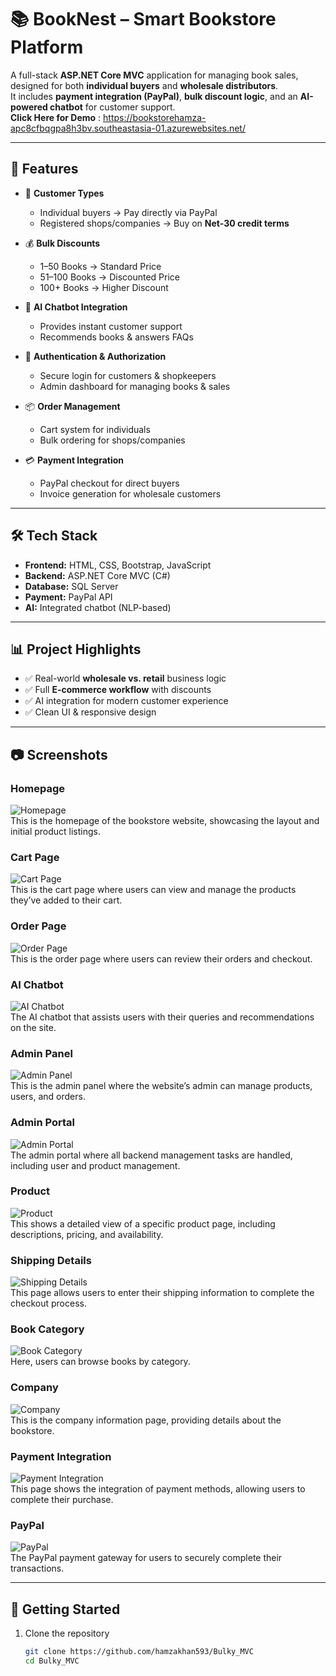 # 📚 BookNest – Smart Bookstore Platform  

A full-stack **ASP.NET Core MVC** application for managing book sales, designed for both **individual buyers** and **wholesale distributors**.  
It includes **payment integration (PayPal)**, **bulk discount logic**, and an **AI-powered chatbot** for customer support.  
**Click Here for Demo** : https://bookstorehamza-apc8cfbqgpa8h3bv.southeastasia-01.azurewebsites.net/

---

## 🚀 Features

- 👤 **Customer Types**  
  - Individual buyers → Pay directly via PayPal  
  - Registered shops/companies → Buy on **Net-30 credit terms**  

- 💰 **Bulk Discounts**  
  - 1–50 Books → Standard Price  
  - 51–100 Books → Discounted Price  
  - 100+ Books → Higher Discount  

- 🤖 **AI Chatbot Integration**  
  - Provides instant customer support  
  - Recommends books & answers FAQs  

- 🔐 **Authentication & Authorization**  
  - Secure login for customers & shopkeepers  
  - Admin dashboard for managing books & sales  

- 📦 **Order Management**  
  - Cart system for individuals  
  - Bulk ordering for shops/companies  

- 💳 **Payment Integration**  
  - PayPal checkout for direct buyers  
  - Invoice generation for wholesale customers  

---

## 🛠️ Tech Stack

- **Frontend:** HTML, CSS, Bootstrap, JavaScript  
- **Backend:** ASP.NET Core MVC (C#)  
- **Database:** SQL Server  
- **Payment:** PayPal API  
- **AI:** Integrated chatbot (NLP-based)  

---

## 📊 Project Highlights  

- ✅ Real-world **wholesale vs. retail** business logic  
- ✅ Full **E-commerce workflow** with discounts  
- ✅ AI integration for modern customer experience  
- ✅ Clean UI & responsive design  

---
## 📷 Screenshots  

### Homepage
![Homepage](./BulkyWeb/screenshots/HomePage.png)  
This is the homepage of the bookstore website, showcasing the layout and initial product listings.

### Cart Page
![Cart Page](./BulkyWeb/screenshots/cart.png)  
This is the cart page where users can view and manage the products they’ve added to their cart.

### Order Page
![Order Page](./BulkyWeb/screenshots/orderlist.png)  
This is the order page where users can review their orders and checkout.

### AI Chatbot
![AI Chatbot](./BulkyWeb/screenshots/chatbot.png)  
The AI chatbot that assists users with their queries and recommendations on the site.

### Admin Panel
![Admin Panel](./BulkyWeb/screenshots/adminpanel.png)  
This is the admin panel where the website’s admin can manage products, users, and orders.

### Admin Portal
![Admin Portal](./BulkyWeb/screenshots/adminportal.png)  
The admin portal where all backend management tasks are handled, including user and product management.

### Product
![Product](./BulkyWeb/screenshots/product.png)  
This shows a detailed view of a specific product page, including descriptions, pricing, and availability.

### Shipping Details
![Shipping Details](./BulkyWeb/screenshots/shippingdetails.png)  
This page allows users to enter their shipping information to complete the checkout process.

### Book Category
![Book Category](./BulkyWeb/screenshots/bookcategory.png)  
Here, users can browse books by category.

### Company
![Company](./BulkyWeb/screenshots/Company.png)  
This is the company information page, providing details about the bookstore.

### Payment Integration
![Payment Integration](./BulkyWeb/screenshots/paymentintegration.png)  
This page shows the integration of payment methods, allowing users to complete their purchase.

### PayPal
![PayPal](./BulkyWeb/screenshots/paypal.png)  
The PayPal payment gateway for users to securely complete their transactions.


---

## 📌 Getting Started  

1. Clone the repository  
   ```bash
   git clone https://github.com/hamzakhan593/Bulky_MVC
   cd Bulky_MVC
